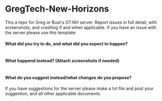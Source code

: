 # GregTech-New-Horizons
This a repo for Greg or Bust's GT:NH server. Report issues in full detail, with screenshots, and crashlog if and when applicable. 
If you have an issue with the server please use this template:

#### What did you try to do, and what did you expect to happen?

#
#### What happend instead? (Attach screenshots if needed)

#
#### What do you suggest instead/what changes do you propose?

If you have suggestions for the server please make a txt file and post your suggestion, and all other applicable documents.
